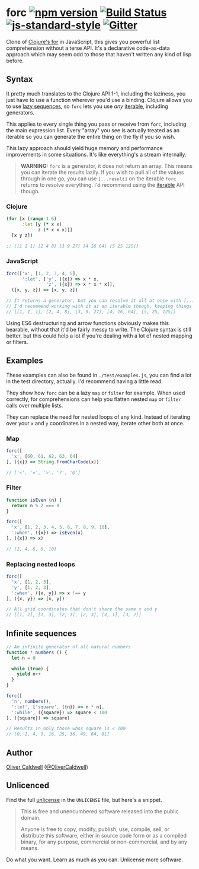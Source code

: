 # forc [![npm version](https://badge.fury.io/js/forc.svg)](http://badge.fury.io/js/forc) [![Build Status](https://travis-ci.org/Olical/forc.svg?branch=master)](https://travis-ci.org/Olical/forc) [![js-standard-style](https://img.shields.io/badge/code%20style-standard-brightgreen.svg?style=flat)](https://github.com/feross/standard) [![Gitter](https://badges.gitter.im/Olical/forc.svg)](https://gitter.im/Olical/forc?utm_source=badge&utm_medium=badge&utm_campaign=pr-badge)

Clone of [Clojure's for][clj-for] in JavaScript, this gives you powerful list comprehension without a terse API. It's a declarative code-as-data approach which may seem odd to those that haven't written any kind of lisp before.

## Syntax

It pretty much translates to the Clojure API 1-1, including the laziness, you just have to use a function wherever you'd use a binding. Clojure allows you to use [lazy sequences][lazyseq], so `forc` lets you use *any* [iterable][], including generators.

This applies to every single thing you pass or receive from `forc`, including the main expression list. Every "array" you see is actually treated as an iterable so you can generate the entire thing on the fly if you so wish.

This lazy approach should yield huge memory and performance improvements in some situations. It's like everything's a stream internally.

> **WARNING:** `forc` is a generator, it does not return an array. This means you can iterate the results lazily. If you wish to pull all of the values through in one go, you can use `[...result]` on the iterable `forc` returns to resolve everything. I'd recommend using the [iterable][] API though.

### Clojure

```clojure
(for [x (range 1 6)
      :let [y (* x x)
            z (* x x x)]]
  [x y z])

;; ([1 1 1] [2 4 8] [3 9 27] [4 16 64] [5 25 125])
```

### JavaScript

```javascript
forc(['x', [1, 2, 3, 4, 5],
      ':let', ['y', ({x}) => x * x,
               'z', ({x}) => x * x * x]],
  ({x, y, z}) => [x, y, z])

// It returns a generator, but you can resolve it all at once with [...result]
// I'd recommend working with it as an iterable though, keeping things lazy is a good idea.
// [[1, 1, 1], [2, 4, 8], [3, 9, 27], [4, 16, 64], [5, 25, 125]]
```

Using ES6 destructuring and arrow functions obviously makes this bearable, without that it'd be fairly messy to write. The Clojure syntax is still better, but this could help a lot if you're dealing with a lot of nested mapping or filters.

## Examples

These examples can also be found in `./test/examples.js`, you can find a lot in the test directory, actually. I'd recommend having a little read.

They show how `forc` can be a lazy `map` or `filter` for example. When used correctly, for comprehensions can help you flatten nested `map` or `filter` calls over multiple lists.

They can replace the need for nested loops of any kind. Instead of iterating over your `x` and `y` coordinates in a nested way, iterate other both at once.

### Map

```javascript
forc([
  'x', [60, 61, 62, 63, 64]
], ({x}) => String.fromCharCode(x))

// ['<', '=', '>', '?', '@']
```

### Filter

```javascript
function isEven (n) {
  return n % 2 === 0
}

forc([
  'x', [1, 2, 3, 4, 5, 6, 7, 8, 9, 10],
  ':when', ({x}) => isEven(x)
], ({x}) => x)

// [2, 4, 6, 8, 10]
```

### Replacing nested loops

```javascript
forc([
  'x', [1, 2, 3],
  'y', [1, 2, 3],
  ':when', ({x, y}) => x !== y
], ({x, y}) => [x, y])

// All grid coordinates that don't share the same x and y
// [[1, 2], [1, 3], [2, 1], [2, 3], [3, 1], [3, 2]]
```

## Infinite sequences

```javascript
// An infinite generator of all natural numbers
function * numbers () {
  let n = 0

  while (true) {
    yield n++
  }
}

forc([
  'n', numbers(),
  ':let', ['square', ({n}) => n * n],
  ':while', ({square}) => square < 100
], ({square}) => square)

// Results in only those whos square is < 100
// [0, 1, 4, 9, 16, 25, 36, 49, 64, 81]
```

## Author

[Oliver Caldwell][author-site] ([@OliverCaldwell][author-twitter])

## Unlicenced

Find the full [unlicense][] in the `UNLICENSE` file, but here's a snippet.

>This is free and unencumbered software released into the public domain.
>
>Anyone is free to copy, modify, publish, use, compile, sell, or distribute this software, either in source code form or as a compiled binary, for any purpose, commercial or non-commercial, and by any means.

Do what you want. Learn as much as you can. Unlicense more software.

[unlicense]: http://unlicense.org/
[author-site]: http://oli.me.uk/
[author-twitter]: https://twitter.com/OliverCaldwell
[clj-for]: https://clojuredocs.org/clojure.core/for
[iterable]: https://developer.mozilla.org/en/docs/Web/JavaScript/Reference/Iteration_protocols
[lazyseq]: http://clojure.org/reference/sequences

